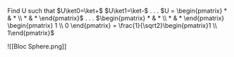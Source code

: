 Find U such that
$U\ket0=\ket+$
$U\ket1=\ket-$
. . .
$U = \begin{pmatrix} * & * \\ * & * \end{pmatrix}$
. . .
$\begin{pmatrix} * & * \\ * & * \end{pmatrix} \begin{pmatrix} 1 \\ 0 \end{pmatrix} = \frac{1}{\sqrt2}\begin{pmatrix}1 \\ 1\end{pmatrix}$

![[Bloc Sphere.png]]

